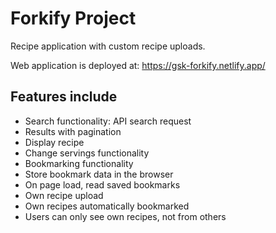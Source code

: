 # Forkify Project

Recipe application with custom recipe uploads.

Web application is deployed at: https://gsk-forkify.netlify.app/

## Features include

- Search functionality: API search request
- Results with pagination
- Display recipe
- Change servings functionality
- Bookmarking functionality
- Store bookmark data in the browser
- On page load, read saved bookmarks
- Own recipe upload
- Own recipes automatically bookmarked
- Users can only see own recipes, not from others
